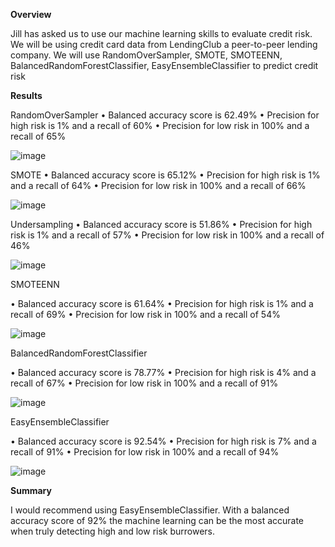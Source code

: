 **Overview**

Jill has asked us to use our machine learning skills to evaluate credit risk. We will be using credit card data from LendingClub a peer-to-peer lending company. We will use RandomOverSampler, SMOTE, SMOTEENN, BalancedRandomForestClassifier, EasyEnsembleClassifier to predict credit risk 

**Results**

RandomOverSampler
•	Balanced accuracy score is 62.49%
•	Precision for high risk is 1% and a recall of 60%
•	Precision for low risk in 100% and a recall of 65%

![image](https://user-images.githubusercontent.com/95973377/164570378-d02f2218-7ec3-4f3d-883a-598e11e2026d.png)

SMOTE 
•	Balanced accuracy score is 65.12%
•	Precision for high risk is 1% and a recall of 64%
•	Precision for low risk in 100% and a recall of 66%

![image](https://user-images.githubusercontent.com/95973377/164570428-6ce04877-95d2-413f-8909-3e505a3cc772.png)

Undersampling
•	Balanced accuracy score is 51.86%
•	Precision for high risk is 1% and a recall of 57%
•	Precision for low risk in 100% and a recall of 46%

![image](https://user-images.githubusercontent.com/95973377/164570469-db01b122-59e6-470e-b29c-51114d286804.png)

SMOTEENN

•	Balanced accuracy score is 61.64%
•	Precision for high risk is 1% and a recall of 69%
•	Precision for low risk in 100% and a recall of 54%

![image](https://user-images.githubusercontent.com/95973377/164570488-12d361fd-28ce-4eb3-bd6f-0f48785eea3c.png)

BalancedRandomForestClassifier

•	Balanced accuracy score is 78.77%
•	Precision for high risk is 4% and a recall of 67%
•	Precision for low risk in 100% and a recall of 91%

![image](https://user-images.githubusercontent.com/95973377/164570508-201a7834-1ccb-4e27-8c63-e3d277f9d43c.png)

EasyEnsembleClassifier

•	Balanced accuracy score is 92.54%
•	Precision for high risk is 7% and a recall of 91%
•	Precision for low risk in 100% and a recall of 94%

![image](https://user-images.githubusercontent.com/95973377/164570522-cbe8d1a6-3a99-4c11-91f2-fb546a4915e9.png)

**Summary**

I would recommend using EasyEnsembleClassifier. With a balanced accuracy score of 92% the machine learning can be the most accurate when truly detecting high and low risk burrowers. 
